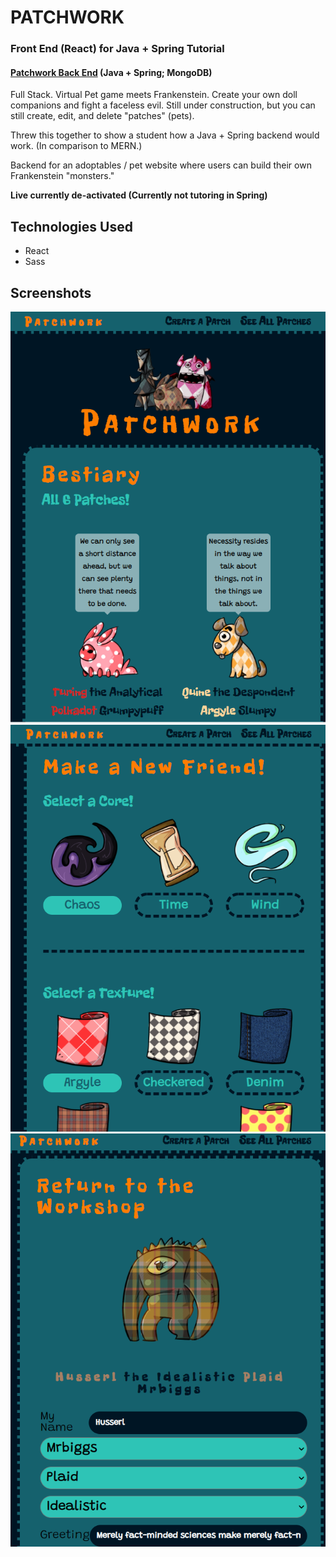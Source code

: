 # PATCHWORK

### Front End (React) for Java + Spring Tutorial

#### [Patchwork Back End](https://github.com/themarkfullton/patchwork-back-end) (Java + Spring; MongoDB)

Full Stack. Virtual Pet game meets Frankenstein. Create your own doll companions and fight a faceless evil. Still under construction, but you can still create, edit, and delete "patches" (pets).

Threw this together to show a student how a Java + Spring backend would work. (In comparison to MERN.)

Backend for an adoptables / pet website where users can build their own Frankenstein "monsters."

__Live currently de-activated (Currently not tutoring in Spring)__

## Technologies Used

- React
- Sass

## Screenshots

<img src="Screenshot1.PNG" >
<img src="Screenshot2.PNG" >
<img src="Screenshot3.PNG" >

